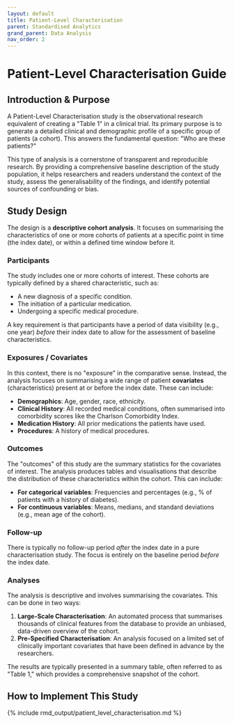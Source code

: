 ```yaml
---
layout: default
title: Patient-Level Characterisation
parent: Standardised Analytics
grand_parent: Data Analysis
nav_order: 2
---
```


# Patient-Level Characterisation Guide

## Introduction & Purpose

A Patient-Level Characterisation study is the observational research equivalent of creating a "Table 1" in a clinical trial. Its primary purpose is to generate a detailed clinical and demographic profile of a specific group of patients (a cohort). This answers the fundamental question: "Who are these patients?"

This type of analysis is a cornerstone of transparent and reproducible research. By providing a comprehensive baseline description of the study population, it helps researchers and readers understand the context of the study, assess the generalisability of the findings, and identify potential sources of confounding or bias.

## Study Design

The design is a **descriptive cohort analysis**. It focuses on summarising the characteristics of one or more cohorts of patients at a specific point in time (the index date), or within a defined time window before it.

### Participants

The study includes one or more cohorts of interest. These cohorts are typically defined by a shared characteristic, such as:

*   A new diagnosis of a specific condition.
*   The initiation of a particular medication.
*   Undergoing a specific medical procedure.

A key requirement is that participants have a period of data visibility (e.g., one year) *before* their index date to allow for the assessment of baseline characteristics.

### Exposures / Covariates

In this context, there is no "exposure" in the comparative sense. Instead, the analysis focuses on summarising a wide range of patient **covariates** (characteristics) present at or before the index date. These can include:

*   **Demographics**: Age, gender, race, ethnicity.
*   **Clinical History**: All recorded medical conditions, often summarised into comorbidity scores like the Charlson Comorbidity Index.
*   **Medication History**: All prior medications the patients have used.
*   **Procedures**: A history of medical procedures.

### Outcomes

The "outcomes" of this study are the summary statistics for the covariates of interest. The analysis produces tables and visualisations that describe the distribution of these characteristics within the cohort. This can include:

*   **For categorical variables**: Frequencies and percentages (e.g., % of patients with a history of diabetes).
*   **For continuous variables**: Means, medians, and standard deviations (e.g., mean age of the cohort).

### Follow-up

There is typically no follow-up period *after* the index date in a pure characterisation study. The focus is entirely on the baseline period *before* the index date.

### Analyses

The analysis is descriptive and involves summarising the covariates. This can be done in two ways:

1.  **Large-Scale Characterisation**: An automated process that summarises thousands of clinical features from the database to provide an unbiased, data-driven overview of the cohort.
2.  **Pre-Specified Characterisation**: An analysis focused on a limited set of clinically important covariates that have been defined in advance by the researchers.

The results are typically presented in a summary table, often referred to as "Table 1," which provides a comprehensive snapshot of the cohort.

## How to Implement This Study

{% include rmd_output/patient_level_characterisation.md %}

